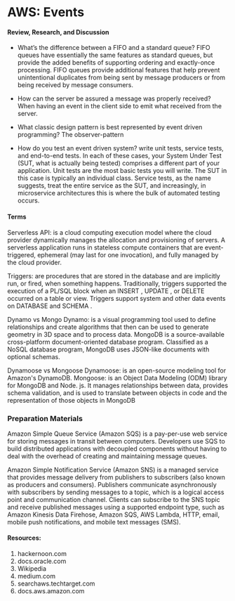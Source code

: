 # AWS: Events

#### Review, Research, and Discussion

* What’s the difference between a FIFO and a standard queue?
FIFO queues have essentially the same features as standard queues, but provide the added benefits of supporting ordering and exactly-once processing. FIFO queues provide additional features that help prevent unintentional duplicates from being sent by message producers or from being received by message consumers.

* How can the server be assured a message was properly received?
When having an event in the client side to emit what received from the server.

* What classic design pattern is best represented by event driven programming?
The observer-pattern

* How do you test an event driven system?
write unit tests, service tests, and end-to-end tests. In each of these cases, your System Under Test (SUT, what is actually being tested) comprises a different part of your application.
Unit tests are the most basic tests you will write. The SUT in this case is typically an individual class.
Service tests, as the name suggests, treat the entire service as the SUT, and increasingly, in microservice architectures this is where the bulk of automated testing occurs.


#### Terms

Serverless API: is a cloud computing execution model where the cloud provider dynamically manages the allocation and provisioning of servers. A serverless application runs in stateless compute containers that are event-triggered, ephemeral (may last for one invocation), and fully managed by the cloud provider.

Triggers: are procedures that are stored in the database and are implicitly run, or fired, when something happens. Traditionally, triggers supported the execution of a PL/SQL block when an INSERT , UPDATE , or DELETE occurred on a table or view. Triggers support system and other data events on DATABASE and SCHEMA .

Dynamo vs Mongo
Dynamo: is a visual programming tool used to define relationships and create algorithms that then can be used to generate geometry in 3D space and to process data.
MongoDB is a source-available cross-platform document-oriented database program. Classified as a NoSQL database program, MongoDB uses JSON-like documents with optional schemas.

Dynamoose vs Mongoose
Dynamoose: is an open-source modeling tool for Amazon's DynamoDB.
Mongoose:  is an Object Data Modeling (ODM) library for MongoDB and Node. js. It manages relationships between data, provides schema validation, and is used to translate between objects in code and the representation of those objects in MongoDB

### Preparation Materials

Amazon Simple Queue Service (Amazon SQS) is a pay-per-use web service for storing messages in transit between computers. Developers use SQS to build distributed applications with decoupled components without having to deal with the overhead of creating and maintaining message queues.

Amazon Simple Notification Service (Amazon SNS) is a managed service that provides message delivery from publishers to subscribers (also known as producers and consumers). Publishers communicate asynchronously with subscribers by sending messages to a topic, which is a logical access point and communication channel. Clients can subscribe to the SNS topic and receive published messages using a supported endpoint type, such as Amazon Kinesis Data Firehose, Amazon SQS, AWS Lambda, HTTP, email, mobile push notifications, and mobile text messages (SMS).

#### Resources:
1. hackernoon.com
2. docs.oracle.com
3. Wikipedia
4. medium.com
5. searchaws.techtarget.com
6. docs.aws.amazon.com